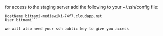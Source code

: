 for access to the staging server add the following to your ~/.ssh/config file:

```Host hlpwiki-staging
HostName bitnami-mediawiki-74f7.cloudapp.net
User bitnami```

we will also need your ssh public key to give you access
